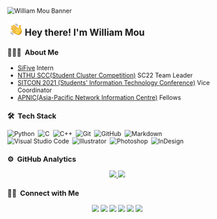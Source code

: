 ![William Mou Banner](https://i.imgur.com/g8rX9rP.jpg)

<img alt="Night Coding" src="./assets/Hand%20Wave.gif" width='40' align="left"/><h2>Hey there! I'm William Mou</h2>

<!-- ## 👋 &nbsp;Hey there! I'm William Mou -->

### 👨🏻‍💻 &nbsp;About Me

- [SiFive](https://www.sifive.com/) Intern
- [NTHU SCC(Student Cluster Competition)](https://nthu-en.site.nthu.edu.tw/p/406-1003-241079,r8773.php) SC22 Team Leader
- [SITCON 2021 (Students' Information Technology Conference)](https://sitcon.org/) Vice Coordinator
- [APNIC(Asia-Pacific Network Information Centre)](https://conference.apnic.net/52/fellowship/fellows/) Fellows


### 🛠 &nbsp;Tech Stack

![Python](https://img.shields.io/badge/-Python-05122A?style=flat&logo=python)&nbsp;
![C](https://img.shields.io/badge/-C-05122A?style=flat&logo=C&logoColor=A8B9CC)&nbsp;
![C++](https://img.shields.io/badge/-C++-05122A?style=flat&logo=C%2B%2B&logoColor=00599C)&nbsp;
![Git](https://img.shields.io/badge/-Git-05122A?style=flat&logo=git)&nbsp;
![GitHub](https://img.shields.io/badge/-GitHub-05122A?style=flat&logo=github)&nbsp;
![Markdown](https://img.shields.io/badge/-Markdown-05122A?style=flat&logo=markdown)\
![Visual Studio Code](https://img.shields.io/badge/-Visual%20Studio%20Code-05122A?style=flat&logo=visual-studio-code&logoColor=007ACC)&nbsp;
![Illustrator](https://img.shields.io/badge/-Illustrator-05122A?style=flat&logo=adobe-illustrator)&nbsp;
![Photoshop](https://img.shields.io/badge/-Photoshop-05122A?style=flat&logo=adobe-photoshop)&nbsp;
![InDesign](https://img.shields.io/badge/-Lightroom-05122A?style=flat&logo=adobe-lightroom)

### ⚙️ &nbsp;GitHub Analytics

<p align="center">
<a href="https://github.com/William-Mou">
  <img height="180em" src="https://github-readme-stats-eight-theta.vercel.app/api?username=William-Mou&show_icons=true&theme=algolia&include_all_commits=true&count_private=true"/>
  <img height="180em" src="https://github-readme-stats-eight-theta.vercel.app/api/top-langs/?username=William-Mou&layout=compact&langs_count=8&theme=algolia"/>
</a>
</p>

### 🤝🏻 &nbsp;Connect with Me

<p align="center">
<a href="https://www.mou.tw"><img src="https://img.shields.io/badge/-Mou.tw-3423A6?style=flat&logo=Google-Chrome&logoColor=white"/></a>
<a href="https://www.linkedin.com/in/%E5%B1%95%E4%BD%91-%E7%89%9F-357a69152/"><img src="https://img.shields.io/badge/-William%20Mou-0077B5?style=flat&logo=Linkedin&logoColor=white"/></a>
<a href="mailto:contact@mou.tw"><img src="https://img.shields.io/badge/-contact@mou.tw-D14836?style=flat&logo=Gmail&logoColor=white"/></a>
<a href="https://instagram.com/mou_ssinrc"><img src="https://img.shields.io/badge/-@mou_ssinrc-E4405F?style=flat&logo=Instagram&logoColor=white"/></a>
<a href="https://facebook.com/william.mou1024"><img src="https://img.shields.io/badge/-牟展祐-1877F2?style=flat&logo=Facebook&logoColor=white"/></a>
<a href="https://twitter.com/willliam_mou"><img src="https://img.shields.io/badge/-willliam_mou-00ACEE?style=flat&logo=Twitter&logoColor=white"/></a>
</p>
